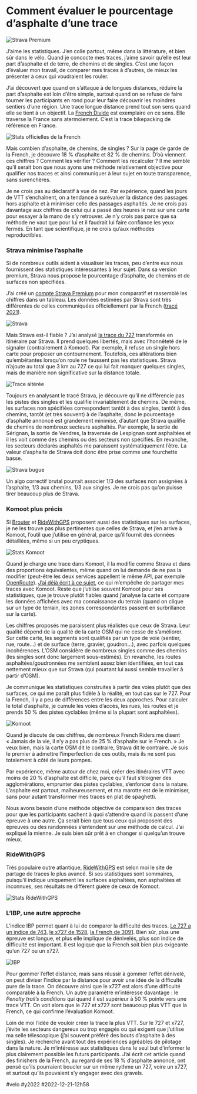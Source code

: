 # Comment évaluer le pourcentage d’asphalte d’une trace

![Strava Premium](_i/strava05.webp)

J’aime les statistiques. J’en colle partout, même dans la littérature, et bien sûr dans le vélo. Quand je concocte mes traces, j’aime savoir qu’elle est leur part d’asphalte et de terre, de chemins et de singles. C’est une façon d’évaluer mon travail, de comparer mes traces à d’autres, de mieux les présenter à ceux qui voudraient les rouler.

J’ai découvert que quand on s’attaque à de longues distances, réduire la part d’asphalte est loin d’être simple, surtout quand on se refuse de faire tourner les participants en rond pour leur faire découvrir les moindres sentiers d’une région. Une trace longue distance prend tout son sens quand elle se tient à un objectif. La [French Divide](https://www.frenchdivide.com/) est exemplaire en ce sens. Elle traverse la France sans atermoiement. C’est la trace bikepacking de référence en France.

![Stats officielles de la French](_i/frenchhome.webp)

Mais combien d’asphalte, de chemins, de singles ? Sur la page de garde de la French, je découvre 18 % d’asphalte et 82 % de chemins. D’où viennent ces chiffres ? Comment les vérifier ? Comment les recalculer ? Il me semble qu’il serait bon que nous ayons une méthode relativement objective pour qualifier nos traces et ainsi communiquer à leur sujet en toute transparence, sans surenchères.

Je ne crois pas au déclaratif à vue de nez. Par expérience, quand les jours de VTT s’enchaînent, on a tendance à surévaluer la distance des passages hors asphalte et à minimiser celle des passages asphaltés. Je ne crois pas davantage aux chiffres de celui qui a passé des heures le nez sur une carte pour essayer à la mano de s’y retrouver. Je n’y crois pas parce que sa méthode ne vaut que pour lui et il faudrait lui faire confiance les yeux fermés. En tant que scientifique, je ne crois qu’aux méthodes reproductibles.

### Strava minimise l’asphalte

Si de nombreux outils aident à visualiser les traces, peu d’entre eux nous fournissent des statistiques intéressantes à leur sujet. Dans sa version premium, Strava nous propose le pourcentage d’asphalte, de chemins et de surfaces non spécifiées.

J’ai créé un [compte Strava Premium](https://www.strava.com/athletes/stats34) pour mon comparatif et rassemblé les chiffres dans un tableau. Les données estimées par Strava sont très différentes de celles communiquées officiellement par la French ([tracé 2021](https://www.visugpx.com/y6WRudiWm1)).

![Strava](_i/stravatab1.png)

Mais Strava est-il fiable ? J’ai analysé [la trace du 727](https://727bikepacking.fr/) transformée en itinéraire par Strava. Il prend quelques libertés, mais avec l’honnêteté de le signaler (contrairement à Komoot). Par exemple, il refuse un single hors carte pour proposer un contournement. Toutefois, ces altérations bien qu’embêtantes lorsqu’on roule ne faussent pas les statistiques. Strava n’ajoute au total que 3 km au 727 ce qui lui fait manquer quelques singles, mais de manière non significative sur la distance totale.

![Trace altérée](_i/strava02.webp)

Toujours en analysant le tracé Strava, je découvre qu’il ne différencie pas les pistes des singles et les qualifie invariablement de chemins. De même, les surfaces non spécifiées correspondent tantôt à des singles, tantôt à des chemins, tantôt (et très souvent) à de l’asphalte, donc le pourcentage d’asphalte annoncé est grandement minimisé, d’autant que Strava qualifie de chemins de nombreux secteurs asphaltés. Par exemple, la sortie de Sérignan, la sortie de Vendres, la traversée de Lespignan sont asphaltées et il les voit comme des chemins ou des secteurs non spécifiés. En revanche, les secteurs déclarés asphaltés me paraissent systématiquement l’être. La valeur d’asphalte de Strava doit donc être prise comme une fourchette basse.

![Strava bugue](_i/strava04.webp)

Un algo correctif brutal pourrait associer 1/3 des surfaces non assignées à l’asphalte, 1/3 aux chemins, 1/3 aux singles. Je ne crois pas qu’on puisse tirer beaucoup plus de Strava.

### Komoot plus précis

Si [Brouter](https://brouter.de/brouter-web/) et [RideWithGPS](https://ridewithgps.com/) proposent aussi des statistiques sur les surfaces, je ne les trouve pas plus pertinentes que celles de Strava, et j’en arrive à Komoot, l’outil que j’utilise en général, parce qu’il fournit des données détaillées, même si un peu cryptiques.

![Stats Komoot](_i/komoot01.webp)

Quand je charge une trace dans Komoot, il la modifie comme Strava et dans des proportions équivalentes, même quand on lui demande de ne pas la modifier (peut-être les deux services appellent le même API, par exemple [OpenRoute](https://openrouteservice.org/)). [J’ai déjà écrit à ce sujet](../../2021/5/gaffe-komoot-est-bugue.md), ce qui m’empêche de partager mes traces avec Komoot. Reste que j’utilise souvent Komoot pour ses statistiques, que je trouve plutôt fiables quand j’analyse la carte et compare les données affichées avec ma connaissance du terrain (quand on clique sur un type de terrain, les zones correspondantes passent en surbrillance sur la carte).

Les chiffres proposés me paraissent plus réalistes que ceux de Strava. Leur qualité dépend de la qualité de la carte OSM qui ne cesse de s’améliorer. Sur cette carte, les segments sont qualifiés par un type de voie (sentier, rue, route…) et de surface (terre, gravier, goudron…), avec parfois quelques incohérences. L’OSM considère de nombreux singles comme des chemins (les singles sont donc largement sous-estimés). En revanche, les routes asphaltées/goudronnées me semblent assez bien identifiées, en tout cas nettement mieux que sur Strava (qui pourtant lui aussi semble travailler à partir d’OSM).

Je communique les statistiques construites à partir des voies plutôt que des surfaces, ce qui me paraît plus fidèle à la réalité, en tout cas sur le 727. Pour la French, il y a peu de différences entre les deux approches. Pour calculer le total d’asphalte, je cumule les voies d’accès, les rues, les routes et je prends 50 % des pistes cyclables (même si la plupart sont asphaltées).

![Komoot](_i/komoottab1.png)

Quand je discute de ces chiffres, de nombreux French Riders me disent « Jamais de la vie, il n’y a pas plus de 25 % d’asphalte sur le French. » Je veux bien, mais la carte OSM dit le contraire, Strava dit le contraire. Je suis le premier à admettre l’imperfection de ces outils, mais ils ne sont pas totalement à côté de leurs pompes.

Par expérience, même autour de chez moi, créer des itinéraires VTT avec moins de 20 % d’asphalte est difficile, parce qu’il faut s’éloigner des agglomérations, emprunter des pistes cyclables, s’enfoncer dans la nature. L’asphalte est partout, malheureusement, et ma marotte est de le minimiser, sans pour autant transformer mes traces en plat de spaghetti.

Nous avons besoin d’une méthode objective de comparaison des traces pour que les participants sachent à quoi s’attendre quand ils passent d’une épreuve à une autre. Ça serait bien que tous ceux qui proposent des épreuves ou des randonnées s’entendent sur une méthode de calcul. J’ai expliqué la mienne. Je suis bien sûr prêt à en changer si quelqu’un trouve mieux.

### RideWithGPS

Très populaire outre atlantique, [RideWithGPS](https://ridewithgps.com/) est selon moi le site de partage de traces le plus avancé. Si ses statistiques sont sommaires, puisqu’il indique uniquement les surfaces asphaltées, non asphaltées et inconnues, ses résultats ne diffèrent guère de ceux de Komoot.

![Stats RideWithGPS](_i/rideWith.png)

### L’IBP, une autre approche

L’indice IBP permet quant à lui de comparer la difficulté des traces. [Le 727 a un indice de 743](https://www.ibpindex.com/ibpindex/ibp_analisis_completo.php?REF=38807814761510&LAN=en&MOD=BYC), [le x727 de 1528](https://www.ibpindex.com/ibpindex/ibp_analisis_completo.php?REF=38807802126204&LAN=en&MOD=BYC), [la French de 3091](https://www.ibpindex.com/ibpindex/ibp_analisis_completo.php?REF=38807813846665&LAN=en&MOD=BYC). Bien sûr, plus une épreuve est longue, et plus elle implique de dénivelés, plus son indice de difficulté est important. Il est logique que la French soit bien plus exigeante qu’un 727 ou un x727.

![IBP](_i/IBP.png)

Pour gommer l’effet distance, mais sans réussir à gommer l’effet dénivelé, on peut diviser l’indice par la distance pour avoir une idée de la difficulté pure de la trace. On découvre ainsi que le x727 est alors d’une difficulté comparable à la French. Un autre paramètre m’intéresse davantage : le *Penalty trail’s conditions* qui quand il est supérieur à 50 % pointe vers une trace VTT. On voit alors que le 727 et x727 sont beaucoup plus VTT que la French, ce qui confirme l’évaluation Komoot.

Loin de moi l’idée de vouloir créer la trace la plus VTT. Sur le 727 et x727, j’évite les secteurs dangereux ou trop engagés ou qui exigent que j’utilise ma selle télescopique (j’ai souvent préféré des bouts d’asphalte à des singles). Je recherche avant tout des expériences agréables de pilotage dans la nature. Je m’intéresse aux statistiques dans le seul but d’informer le plus clairement possible les futurs participants. J’ai écrit cet article quand des finishers de la French, au regard de ses 18 % d’asphalte annoncé, ont pensé qu’ils pourraient boucler sur un même rythme un 727, voire un x727, et surtout qu’ils pouvaient s’y engager avec des gravels.

#velo #y2022 #2022-12-21-12h58
